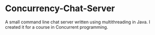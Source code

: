 # Concurrency-Chat-Server
A small command line chat server written using multithreading in Java. I created it for a course in Concurrent programming.
